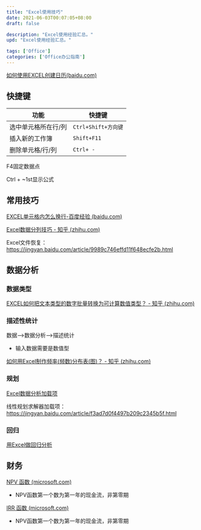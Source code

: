```yaml
---
title: "Excel使用技巧"
date: 2021-06-03T00:07:05+08:00
draft: false

description: "Excel使用经验汇总。"
upd: "Excel使用经验汇总。"

tags: ['Office']
categories: ['Office办公指南']
---
```


<!--more-->

[如何使用EXCEL创建日历(baidu.com)](https://jingyan.baidu.com/article/76a7e4090cdb6cfc3b6e15f7.html)

## 快捷键

| 功能                | 快捷键              |
| ------------------- | ------------------- |
| 选中单元格所在行/列 | `Ctrl+Shift+方向键` |
| 插入新的工作簿      | `Shift+F11`         |
| 删除单元格/行/列    | `Ctrl+ -`           |

F4固定数据点

 Ctrl + ~1st显示公式  

## 常用技巧

[EXCEL单元格内怎么换行-百度经验 (baidu.com)](https://jingyan.baidu.com/article/db55b609cc65bc4ba30a2f25.html)

[Excel数据分列技巧 - 知乎 (zhihu.com)](https://zhuanlan.zhihu.com/p/142649145)

Excel文件恢复： https://jingyan.baidu.com/article/9989c746effd11f648ecfe2b.html

## 数据分析

### 数据类型

[EXCEL如何把文本类型的数字批量转换为可计算数值类型？ - 知乎 (zhihu.com)](https://zhuanlan.zhihu.com/p/260012968)

### 描述性统计

数据-->数据分析-->描述统计

- 输入数据需要是数值型

[如何用Excel制作频率(频数)分布表(图)？ - 知乎 (zhihu.com)](https://zhuanlan.zhihu.com/p/111295066)

### 规划

[Excel数据分析加载项](https://zhinan.sogou.com/guide/d316513603490.htm?ch=zn.xqy.related.pc)

线性规划求解器加载项：https://jingyan.baidu.com/article/f3ad7d0f4497b209c2345b5f.html

### 回归

[用Excel做回归分析](https://zhuanlan.zhihu.com/p/57875710)

## 财务

[NPV 函数 (microsoft.com)](https://support.microsoft.com/zh-cn/office/npv-函数-8672cb67-2576-4d07-b67b-ac28acf2a568?ui=zh-cn&rs=zh-cn&ad=cn)

- NPV函数第一个数为第一年的现金流，非第零期

[IRR 函数 (microsoft.com)](https://support.microsoft.com/zh-cn/office/irr-函数-64925eaa-9988-495b-b290-3ad0c163c1bc?ui=zh-cn&rs=zh-cn&ad=cn)

- NPV函数第一个数为第一年的现金流，非第零期